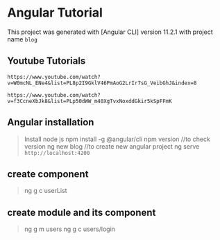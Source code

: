 # Angular Tutorial

This project was generated with [Angular CLI] version 11.2.1 with project name `blog`


## Youtube Tutorials

`https://www.youtube.com/watch?v=W0mcNL_ENe4&list=PL8p2I9GklV46PmAoG2LrIr7sG_VeibGhJ&index=8`

`https://www.youtube.com/watch?v=f3CcneXbJk8&list=PLp50dWW_m40XgTvxNoxddGkir5kSpFFmK`

## Angular installation
>Install node js
>npm install -g @angular/cli
>npm version //to check version
>ng new blog //to create new angular project
>ng serve
>`http://localhost:4200`


## create component
>ng g c userList

## create module and its component
>ng g m users
>ng g c users/login




